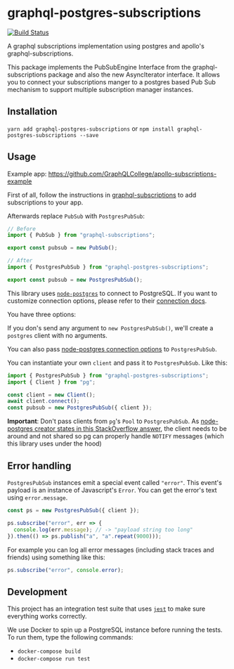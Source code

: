 # graphql-postgres-subscriptions

[![Build Status](https://travis-ci.org/GraphQLCollege/graphql-postgres-subscriptions.svg?branch=master)](https://travis-ci.org/GraphQLCollege/graphql-postgres-subscriptions)

A graphql subscriptions implementation using postgres and apollo's graphql-subscriptions.

This package implements the PubSubEngine Interface from the graphql-subscriptions package and also the new AsyncIterator interface. It allows you to connect your subscriptions manger to a postgres based Pub Sub mechanism to support multiple subscription manager instances.

## Installation

`yarn add graphql-postgres-subscriptions` or `npm install graphql-postgres-subscriptions --save`

## Usage

Example app: https://github.com/GraphQLCollege/apollo-subscriptions-example

First of all, follow the instructions in [graphql-subscriptions](https://github.com/apollographql/graphql-subscriptions) to add subscriptions to your app.

Afterwards replace `PubSub` with `PostgresPubSub`:

```js
// Before
import { PubSub } from "graphql-subscriptions";

export const pubsub = new PubSub();
```

```js
// After
import { PostgresPubSub } from "graphql-postgres-subscriptions";

export const pubsub = new PostgresPubSub();
```

This library uses [`node-postgres`](https://github.com/brianc/node-postgres) to connect to PostgreSQL. If you want to customize connection options, please refer to their [connection docs](https://node-postgres.com/features/connecting).

You have three options:

If you don's send any argument to `new PostgresPubSub()`, we'll create a `postgres` client with no arguments.

You can also pass [node-postgres connection options](https://node-postgres.com/features/connecting#programmatic) to `PostgresPubSub`.

You can instantiate your own `client` and pass it to `PostgresPubSub`. Like this:

```js
import { PostgresPubSub } from "graphql-postgres-subscriptions";
import { Client } from "pg";

const client = new Client();
await client.connect();
const pubsub = new PostgresPubSub({ client });
```

**Important**: Don't pass clients from `pg`'s `Pool` to `PostgresPubSub`. As [node-postgres creator states in this StackOverflow answer](<(https://stackoverflow.com/questions/8484404/what-is-the-proper-way-to-use-the-node-js-postgresql-module)>), the client needs to be around and not shared so pg can properly handle `NOTIFY` messages (which this library uses under the hood)

## Error handling

`PostgresPubSub` instances emit a special event called `"error"`. This event's payload is an instance of Javascript's `Error`. You can get the error's text using `error.message`.

```js
const ps = new PostgresPubSub({ client });

ps.subscribe("error", err => {
  console.log(err.message); // -> "payload string too long"
}).then(() => ps.publish("a", "a".repeat(9000)));
```

For example you can log all error messages (including stack traces and friends) using something like this:

```js
ps.subscribe("error", console.error);
```

## Development

This project has an integration test suite that uses [`jest`](https://facebook.github.io/jest/) to make sure everything works correctly.

We use Docker to spin up a PostgreSQL instance before running the tests. To run them, type the following commands:

- `docker-compose build`
- `docker-compose run test`
